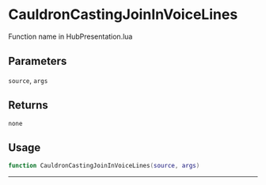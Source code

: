 # CauldronCastingJoinInVoiceLines
Function name in HubPresentation.lua
## Parameters
`source`, `args`
## Returns
`none`
## Usage
```lua
function CauldronCastingJoinInVoiceLines(source, args)
```
---
